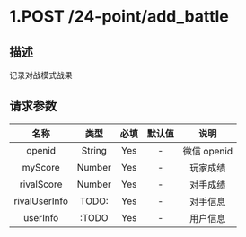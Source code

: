 # 1.POST /24-point/add_battle

## 描述

记录对战模式战果

## 请求参数

|     名称      |  类型  | 必填 | 默认值 |    说明     |
| :-----------: | :----: | :--: | :----: | :---------: |
|    openid     | String | Yes  |   -    | 微信 openid |
|    myScore    | Number | Yes  |   -    |  玩家成绩   |
|  rivalScore   | Number | Yes  |   -    |  对手成绩   |
| rivalUserInfo | TODO:  | Yes  |   -    |  对手信息   |
|   userInfo    | :TODO  | Yes  |   -    |  用户信息   |
